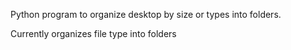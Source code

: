 Python program to organize desktop by size or types into folders.

Currently organizes file type into folders
